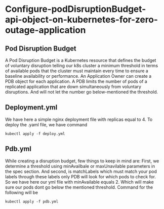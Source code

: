 # Configure-podDisruptionBudget-api-object-on-kubernetes-for-zero-outage-application

## Pod Disruption Budget
A Pod Disruption Budget is a Kubernetes resource that defines the budget of voluntary disruption telling our k8s cluster a minimum threshold in terms of available pods that the cluster must maintain every time to ensure a baseline availability or performance. An Application Owner can create a PDB object for each application. A PDB limits the number of pods of a replicated application that are down simultaneously from voluntary disruptions. And will not let the number go below-mentioned the threshold.

## Deployment.yml
We have here a simple nginx deployment file with replicas equal to 4. To deploy the .yaml file, we have command
```
kubectl apply -f deploy.yml
```

## Pdb.yml
While creating a disruption budget, few things to keep in mind are: First, we determine a threshold using minAvailbale or maxUnavilable parameters in the spec section. And second, is matchLabels which must match your pod labels through these labels only PDB will look for which pods to check for.
So we have here our yml file with minAvailable equals 2. Which will make sure our pods dont go below the mentioned threshold. Command for the following will be
```
kubectl apply -f pdb.yml
```
